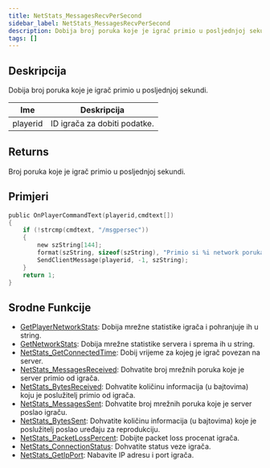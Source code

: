 ```yaml
---
title: NetStats_MessagesRecvPerSecond
sidebar_label: NetStats_MessagesRecvPerSecond
description: Dobija broj poruka koje je igrač primio u posljednjoj sekundi.
tags: []
---
```


## Deskripcija

Dobija broj poruka koje je igrač primio u posljednjoj sekundi.

| Ime      | Deskripcija                  |
| -------- | ---------------------------- |
| playerid | ID igrača za dobiti podatke. |

## Returns

Broj poruka koje je igrač primio u posljednjoj sekundi.

## Primjeri

```c
public OnPlayerCommandText(playerid,cmdtext[])
{
    if (!strcmp(cmdtext, "/msgpersec"))
    {
        new szString[144];
        format(szString, sizeof(szString), "Primio si %i network poruka u posljednoj sekundi.", NetStats_MessagesRecvPerSecond(playerid));
        SendClientMessage(playerid, -1, szString);
    }
    return 1;
}
```

## Srodne Funkcije

- [GetPlayerNetworkStats](GetPlayerNetworkStats): Dobija mrežne statistike igrača i pohranjuje ih u string.
- [GetNetworkStats](GetNetworkStats): Dobija mrežne statistike servera i sprema ih u string.
- [NetStats_GetConnectedTime](NetStats_GetConnectedTime): Dobij vrijeme za kojeg je igrač povezan na server.
- [NetStats_MessagesReceived](NetStats_MessagesReceived): Dohvatite broj mrežnih poruka koje je server primio od igrača.
- [NetStats_BytesReceived](NetStats_BytesReceived): Dohvatite količinu informacija (u bajtovima) koju je poslužitelj primio od igrača.
- [NetStats_MessagesSent](NetStats_MessagesSent): Dohvatite broj mrežnih poruka koje je server poslao igraču.
- [NetStats_BytesSent](NetStats_BytesSent): Dohvatite količinu informacija (u bajtovima) koje je poslužitelj poslao uređaju za reprodukciju.
- [NetStats_PacketLossPercent](NetStats_PacketLossPercent): Dobijte packet loss procenat igrača.
- [NetStats_ConnectionStatus](NetStats_ConnectionStatus): Dohvatite status veze igrača.
- [NetStats_GetIpPort](NetStats_GetIpPort): Nabavite IP adresu i port igrača.
